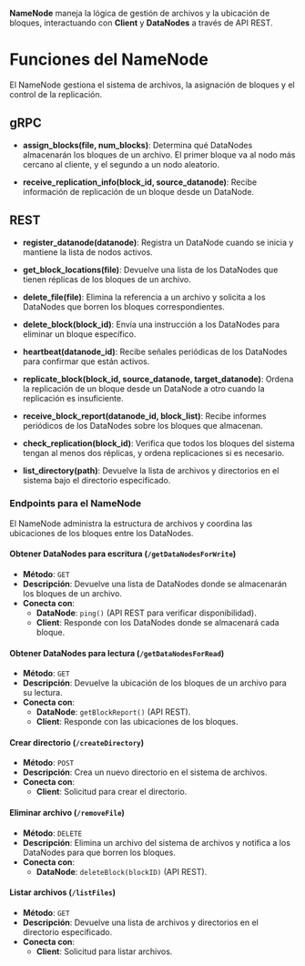 **NameNode** maneja la lógica de gestión de archivos y la ubicación de bloques, interactuando con **Client** y **DataNodes** a través de API REST.

# **Funciones del NameNode**

El NameNode gestiona el sistema de archivos, la asignación de bloques y el control de la replicación.

## gRPC

- **assign_blocks(file, num_blocks)**:
  Determina qué DataNodes almacenarán los bloques de un archivo. El primer bloque va al nodo más cercano al cliente, y el segundo a un nodo aleatorio.

- **receive_replication_info(block_id, source_datanode)**:
  Recibe información de replicación de un bloque desde un DataNode.

## REST

- **register_datanode(datanode)**:
  Registra un DataNode cuando se inicia y mantiene la lista de nodos activos.

- **get_block_locations(file)**:
  Devuelve una lista de los DataNodes que tienen réplicas de los bloques de un archivo.

- **delete_file(file)**:
  Elimina la referencia a un archivo y solicita a los DataNodes que borren los bloques correspondientes.

- **delete_block(block_id)**:
  Envía una instrucción a los DataNodes para eliminar un bloque específico.

- **heartbeat(datanode_id)**:
  Recibe señales periódicas de los DataNodes para confirmar que están activos.

- **replicate_block(block_id, source_datanode, target_datanode)**:
  Ordena la replicación de un bloque desde un DataNode a otro cuando la replicación es insuficiente.

- **receive_block_report(datanode_id, block_list)**:
  Recibe informes periódicos de los DataNodes sobre los bloques que almacenan.

- **check_replication(block_id)**:
  Verifica que todos los bloques del sistema tengan al menos dos réplicas, y ordena replicaciones si es necesario.

- **list_directory(path)**:
  Devuelve la lista de archivos y directorios en el sistema bajo el directorio especificado.

### **Endpoints para el NameNode**

El NameNode administra la estructura de archivos y coordina las ubicaciones de los bloques entre los DataNodes.

#### **Obtener DataNodes para escritura (`/getDataNodesForWrite`)**
- **Método**: `GET`
- **Descripción**: Devuelve una lista de DataNodes donde se almacenarán los bloques de un archivo.
- **Conecta con**:
  - **DataNode**: `ping()` (API REST para verificar disponibilidad).
  - **Client**: Responde con los DataNodes donde se almacenará cada bloque.

#### **Obtener DataNodes para lectura (`/getDataNodesForRead`)**
- **Método**: `GET`
- **Descripción**: Devuelve la ubicación de los bloques de un archivo para su lectura.
- **Conecta con**:
  - **DataNode**: `getBlockReport()` (API REST).
  - **Client**: Responde con las ubicaciones de los bloques.

#### **Crear directorio (`/createDirectory`)**
- **Método**: `POST`
- **Descripción**: Crea un nuevo directorio en el sistema de archivos.
- **Conecta con**:
  - **Client**: Solicitud para crear el directorio.

#### **Eliminar archivo (`/removeFile`)**
- **Método**: `DELETE`
- **Descripción**: Elimina un archivo del sistema de archivos y notifica a los DataNodes para que borren los bloques.
- **Conecta con**:
  - **DataNode**: `deleteBlock(blockID)` (API REST).

#### **Listar archivos (`/listFiles`)**
- **Método**: `GET`
- **Descripción**: Devuelve una lista de archivos y directorios en el directorio especificado.
- **Conecta con**:
  - **Client**: Solicitud para listar archivos.
